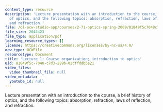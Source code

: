 ```yaml
---
content_type: resource
description: 'Lecture presentation with an introduction to the course, a brief history
  of optics, and the following topics: absorption, refraction, laws of reflection,
  and refraction.'
file: /ol-ocw-studio-app/courses/2-71-optics-spring-2009/81849f5c7048c7d3289b02cffddb5e21_MIT2_71S09_lec01.pdf
file_size: 2044423
file_type: application/pdf
learning_resource_types: []
license: https://creativecommons.org/licenses/by-nc-sa/4.0/
ocw_type: OCWFile
resourcetype: Document
title: 'Lecture 1: Course organization; introduction to optics'
uid: 81849f5c-7048-c7d3-289b-02cffddb5e21
video_files:
  video_thumbnail_file: null
video_metadata:
  youtube_id: null
---
```

Lecture presentation with an introduction to the course, a brief history of optics, and the following topics: absorption, refraction, laws of reflection, and refraction.